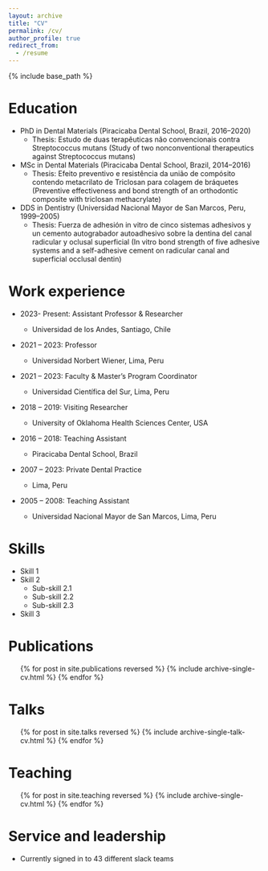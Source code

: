 ```yaml
---
layout: archive
title: "CV"
permalink: /cv/
author_profile: true
redirect_from:
  - /resume
---
```


{% include base_path %}

Education
======
* PhD in Dental Materials (Piracicaba Dental School, Brazil, 2016–2020)
  * Thesis: Estudo de duas terapêuticas não convencionais contra Streptococcus mutans (Study of two nonconventional therapeutics against Streptococcus mutans)
* MSc in Dental Materials (Piracicaba Dental School, Brazil, 2014–2016)
  * Thesis: Efeito preventivo e resistência da união de compósito contendo metacrilato de Triclosan para colagem de bráquetes (Preventive effectiveness and bond strength of an orthodontic composite with triclosan methacrylate)
* DDS in Dentistry (Universidad Nacional Mayor de San Marcos, Peru, 1999–2005)
  * Thesis: Fuerza de adhesión in vitro de cinco sistemas adhesivos y un cemento autograbador autoadhesivo sobre la dentina del canal radicular y oclusal superficial (In vitro bond strength of five adhesive systems and a self-adhesive cement on radicular canal and superficial occlusal dentin)

Work experience
======
* 2023- Present: Assistant Professor & Researcher
  * Universidad de los Andes, Santiago, Chile

* 2021 – 2023: Professor
  * Universidad Norbert Wiener, Lima, Peru
  
* 2021 – 2023: Faculty & Master’s Program Coordinator
  * Universidad Científica del Sur, Lima, Peru

* 2018 – 2019: Visiting Researcher
  * University of Oklahoma Health Sciences Center, USA

* 2016 – 2018: Teaching Assistant
  * Piracicaba Dental School, Brazil

* 2007 – 2023: Private Dental Practice
  * Lima, Peru

* 2005 – 2008: Teaching Assistant
  * Universidad Nacional Mayor de San Marcos, Lima, Peru
  
Skills
======
* Skill 1
* Skill 2
  * Sub-skill 2.1
  * Sub-skill 2.2
  * Sub-skill 2.3
* Skill 3

Publications
======
  <ul>{% for post in site.publications reversed %}
    {% include archive-single-cv.html %}
  {% endfor %}</ul>
  
Talks
======
  <ul>{% for post in site.talks reversed %}
    {% include archive-single-talk-cv.html  %}
  {% endfor %}</ul>
  
Teaching
======
  <ul>{% for post in site.teaching reversed %}
    {% include archive-single-cv.html %}
  {% endfor %}</ul>
  
Service and leadership
======
* Currently signed in to 43 different slack teams
